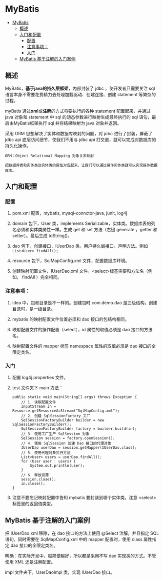 # MyBatis

<!-- TOC -->

- [MyBatis](#mybatis)
    - [概述](#概述)
    - [入门和配置](#入门和配置)
        - [配置](#配置)
        - [注意事项：](#注意事项)
        - [入门](#入门)
    - [MyBatis 基于注解的入门案例](#mybatis-基于注解的入门案例)

<!-- /TOC -->

## 概述

MyBatis，**基于java的持久层框架**，内部封装了 jdbc ，使开发者只需要关注 sql 语言本身不需要花费精力去处理加载驱动、创建连接、创建 statement 等繁杂的过程。

myBatis 通过**xml**或**注解**的方式将要执行的各种 statement 配置起来，并通过 java 对象和 statement 中 sql 的动态参数进行映射生成最终执行的 sql 语句，最后由MyBatis框架执行 sql 并将结果映射为 java 对象并返回。

采用 ORM 思想解决了实体和数据库映射的问题，对 jdbc 进行了封装，屏蔽了 jdbc api 底层访问细节，使我们不用与 jdbc api 打交道，就可以完成对数据库的持久化操作。

```
ORM：Object Relational Mapping 对象关系映射

把数据库表和实体类及实体类的属性对应起来，让我们可以通过操作实体类就可以实现操作数据库表。
```

## 入门和配置

### 配置

1. pom.xml 配置，mybatis, mysql-connctor-java, junit, log4j

2. domain 包下，User 类，implements Serializable，实体类。数据库表的列名必须和实体类属性一样。生成 get 和 set 方法（右键 generate ，getter 和 setter）。最后生成 toString()。

3. dao 包下，创建接口，IUserDao 类。用户持久层接口。声明方法。例如 `List<User> findAll();`

4. resource 包下，SqlMapConfig.xml 文件，配置数据库环境。

5. 创建映射配置文件，IUserDao.xml 文件。\<select\>标签需要和方法名（例如， findAll ）完全相同。

### 注意事项：

1. idea 中，包和目录是不一样的。创建包时 com.demo.dao 是三级结构，创建目录时，是一级目录。

2. mybatis 的映射配置文件位置必须和 dao 接口的包结构相同。

3. 映射配置文件的操作配置（select），id 属性的取值必须是 dao 接口的方法名。

4. 映射配置文件的 mapper 标签 namespace 属性的取值必须是 dao 接口的全限定类名。

### 入门

1. 配置 log4j.properties 文件。

2. test 文件夹下 main 方法：

    ```
    public static void main(String[] args) throws Exception {
        // 1. 读取配置文件
        InputStream in = Resource.getResourceAsStream("SqlMapConfig.xml");
        // 2. 创建 SqlSessionFactory 工厂
        SqlSessionFactoryBuilder builder = new SqlSessionFactoryBuilder();
        SqlSessionFactoryBuilder factory = builder.build(in);
        // 3. 使用工厂生产 SqlSession 对象
        SqlSession session = factory.openSession();
        // 4. 使用 SqlSession 创建 Dao 接口的代理对象
        IUserDao userDao = session.getMapper(IUserDao.class);
        // 5. 使用代理对象执行方法
        List<User> users = userDao.findAll();
        for (User user : users) {
            System.out.println(user);
        }
        // 6. 释放资源
        session.close();
        in.close();
    }
    ```

3. 注意不要忘记映射配置中告知 mybatis 要封装到哪个实体类。注意 \<select> 标签里的返回值类型。

## MyBatis 基于注解的入门案例

把 IUserDao.xml 移除，在 dao 接口的方法上使用 @Select 注解，并且指定 SQL 语句，同时需要在 SqlMapConfig.xml 中的 mapper 配置时，使用 class 属性指定 dao 接口的全限定类名。

明确：在实际开发中，越简便越好，所以都是采用不写 dao 实现类的方式。不管使用 XML 还是注解配置。

impl 文件夹下，UserDaoImpl 类，实现 IUserDao 接口。
